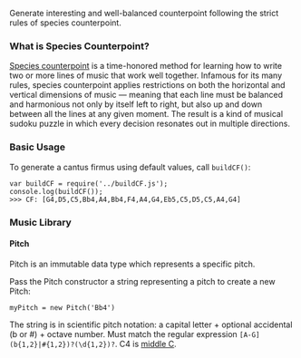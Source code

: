 Generate interesting and well-balanced counterpoint following the strict rules of species counterpoint.

### What is Species Counterpoint?
[Species counterpoint](http://en.wikipedia.org/wiki/Counterpoint#Species_counterpoint) is a time-honored method for learning how to write two or more lines of music that work well together. Infamous for its many rules, species counterpoint applies restrictions on both the horizontal and vertical dimensions of music — meaning that each line must be balanced and harmonious not only by itself left to right, but also up and down between all the lines at any given moment. The result is a kind of musical sudoku puzzle in which every decision resonates out in multiple directions.

### Basic Usage

To generate a cantus firmus using default values, call `buildCF()`:

```
var buildCF = require('../buildCF.js');
console.log(buildCF());
>>> CF: [G4,D5,C5,Bb4,A4,Bb4,F4,A4,G4,Eb5,C5,D5,C5,A4,G4]
```

### Music Library

#### Pitch
Pitch is an immutable data type which represents a specific pitch.

Pass the Pitch constructor a string representing a pitch to create a new Pitch:

`myPitch = new Pitch('Bb4')`

The string is in scientific pitch notation: a capital letter + optional accidental (b or #) + octave number. 
Must match the regular expression `[A-G](b{1,2}|#{1,2})?(\d{1,2})?`. C4 is [middle C](https://en.wikipedia.org/wiki/C_(musical_note)#Middle_C).

